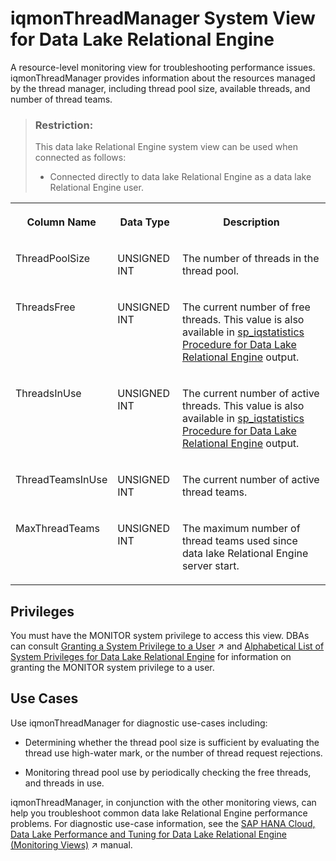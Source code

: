 <!-- loioe68301094c2549b2822e9cdbcb84dfb6 -->

# iqmonThreadManager System View for Data Lake Relational Engine

A resource-level monitoring view for troubleshooting performance issues. iqmonThreadManager provides information about the resources managed by the thread manager, including thread pool size, available threads, and number of thread teams.



> ### Restriction:  
> This data lake Relational Engine system view can be used when connected as follows:
> 
> -   Connected directly to data lake Relational Engine as a data lake Relational Engine user.


<table>
<tr>
<th valign="top">

Column Name



</th>
<th valign="top">

Data Type



</th>
<th valign="top">

Description



</th>
</tr>
<tr>
<td valign="top">

ThreadPoolSize



</td>
<td valign="top">

UNSIGNED INT



</td>
<td valign="top">

The number of threads in the thread pool.



</td>
</tr>
<tr>
<td valign="top">

ThreadsFree



</td>
<td valign="top">

UNSIGNED INT



</td>
<td valign="top">

The current number of free threads. This value is also available in [sp\_iqstatistics Procedure for Data Lake Relational Engine](../060-stored-procedures/sp-iqstatistics-procedure-for-data-lake-relational-engine-a5b7d32.md) output.



</td>
</tr>
<tr>
<td valign="top">

ThreadsInUse



</td>
<td valign="top">

UNSIGNED INT



</td>
<td valign="top">

The current number of active threads. This value is also available in [sp\_iqstatistics Procedure for Data Lake Relational Engine](../060-stored-procedures/sp-iqstatistics-procedure-for-data-lake-relational-engine-a5b7d32.md) output.



</td>
</tr>
<tr>
<td valign="top">

ThreadTeamsInUse



</td>
<td valign="top">

UNSIGNED INT



</td>
<td valign="top">

The current number of active thread teams.



</td>
</tr>
<tr>
<td valign="top">

MaxThreadTeams



</td>
<td valign="top">

UNSIGNED INT



</td>
<td valign="top">

The maximum number of thread teams used since data lake Relational Engine server start.



</td>
</tr>
</table>



<a name="loioe68301094c2549b2822e9cdbcb84dfb6__section_kpt_vmz_1fb"/>

## Privileges

You must have the MONITOR system privilege to access this view. DBAs can consult [Granting a System Privilege to a User](https://help.sap.com/viewer/745778e524f74bb4af87460cca5e62c4/2023_2_QRC/en-US/a43bcb8284f210158039b1793a92a4fc.html "Allow the granting of specific system privileges to specific users, with or without administrative rights.") :arrow_upper_right: and [Alphabetical List of System Privileges for Data Lake Relational Engine](../080-sql-statements/alphabetical-list-of-system-privileges-for-data-lake-relational-engine-a449325.md) for information on granting the MONITOR system privilege to a user.



<a name="loioe68301094c2549b2822e9cdbcb84dfb6__section_ahv_5mg_bfb"/>

## Use Cases

Use iqmonThreadManager for diagnostic use-cases including:

-   Determining whether the thread pool size is sufficient by evaluating the thread use high-water mark, or the number of thread request rejections.

-   Monitoring thread pool use by periodically checking the free threads, and threads in use.


iqmonThreadManager, in conjunction with the other monitoring views, can help you troubleshoot common data lake Relational Engine performance problems. For diagnostic use-case information, see the [SAP HANA Cloud, Data Lake Performance and Tuning for Data Lake Relational Engine (Monitoring Views)](https://help.sap.com/viewer/028be133f34c4d2d998c6fbc258659c5/2023_2_QRC/en-US/56032dd760ca4790a55d069d4475b441.html "This document shows you how to use the monitoring views to monitor data lake Relational Engine system health, and to help you troubleshoot performance issues.") :arrow_upper_right: manual.

